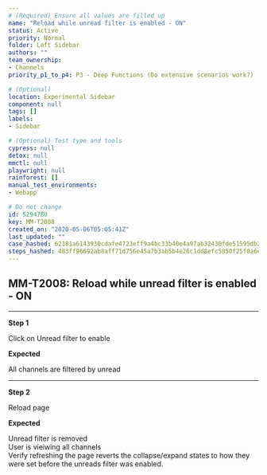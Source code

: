 ```yaml
---
# (Required) Ensure all values are filled up
name: "Reload while unread filter is enabled - ON"
status: Active
priority: Normal
folder: Left Sidebar
authors: ""
team_ownership: 
- Channels
priority_p1_to_p4: P3 - Deep Functions (Do extensive scenarios work?)

# (Optional)
location: Experimental Sidebar
component: null
tags: []
labels: 
- Sidebar

# (Optional) Test type and tools
cypress: null
detox: null
mmctl: null
playwright: null
rainforest: []
manual_test_environments: 
- Webapp

# Do not change
id: 5294780
key: MM-T2008
created_on: "2020-05-06T05:05:41Z"
last_updated: ""
case_hashed: 62181a6143930cdafe4723eff9a4bc33b40e4a97ab32430fde51595db2629ae4dd76c5980c780dfef7c35a8dc6bd86a6
steps_hashed: 483ff96692ab8aff71d756e45a7b3ab5b4e26c1dd8efc5850f25f0a6e4b7c383916c6ff10406402335ca418b9521c487
---
```


<!-- (Auto-generated) Based on frontmatter's "key" and "name" -->

## MM-T2008: Reload while unread filter is enabled - ON

---

**Step 1**

Click on Unread filter to enable

**Expected**

All channels are filtered by unread

---

**Step 2**

Reload page

**Expected**

Unread filter is removed\
User is vieiwing all channels\
Verify refreshing the page reverts the collapse/expand states to how they were set before the unreads filter was enabled.
